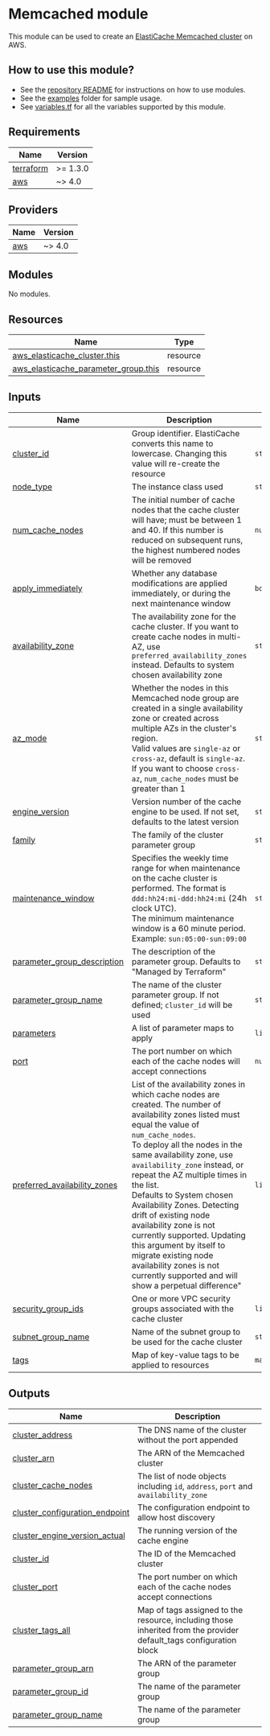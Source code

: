 # Memcached module

This module can be used to create an [ElastiCache Memcached cluster](https://docs.aws.amazon.com/AmazonElastiCache/latest/mem-ug/WhatIs.html)
on AWS.

## How to use this module?

- See the [repository README](../../README.md) for instructions on how to use modules.
- See the [examples](../../examples) folder for sample usage.
- See [variables.tf](variables.tf) for all the variables supported by this module.

<!-- BEGINNING OF PRE-COMMIT-TERRAFORM DOCS HOOK -->
## Requirements

| Name | Version |
|------|---------|
| <a name="requirement_terraform"></a> [terraform](#requirement\_terraform) | >= 1.3.0 |
| <a name="requirement_aws"></a> [aws](#requirement\_aws) | ~> 4.0 |

## Providers

| Name | Version |
|------|---------|
| <a name="provider_aws"></a> [aws](#provider\_aws) | ~> 4.0 |

## Modules

No modules.

## Resources

| Name | Type |
|------|------|
| [aws_elasticache_cluster.this](https://registry.terraform.io/providers/hashicorp/aws/latest/docs/resources/elasticache_cluster) | resource |
| [aws_elasticache_parameter_group.this](https://registry.terraform.io/providers/hashicorp/aws/latest/docs/resources/elasticache_parameter_group) | resource |

## Inputs

| Name | Description | Type | Default | Required |
|------|-------------|------|---------|:--------:|
| <a name="input_cluster_id"></a> [cluster\_id](#input\_cluster\_id) | Group identifier. ElastiCache converts this name to lowercase. Changing this value will re-create the resource | `string` | n/a | yes |
| <a name="input_node_type"></a> [node\_type](#input\_node\_type) | The instance class used | `string` | n/a | yes |
| <a name="input_num_cache_nodes"></a> [num\_cache\_nodes](#input\_num\_cache\_nodes) | The initial number of cache nodes that the cache cluster will have; must be between 1 and 40. If this number is reduced on subsequent runs, the highest numbered nodes will be removed | `number` | n/a | yes |
| <a name="input_apply_immediately"></a> [apply\_immediately](#input\_apply\_immediately) | Whether any database modifications are applied immediately, or during the next maintenance window | `bool` | `false` | no |
| <a name="input_availability_zone"></a> [availability\_zone](#input\_availability\_zone) | The availability zone for the cache cluster. If you want to create cache nodes in multi-AZ, use `preferred_availability_zones` instead. Defaults to system chosen availability zone | `string` | `null` | no |
| <a name="input_az_mode"></a> [az\_mode](#input\_az\_mode) | Whether the nodes in this Memcached node group are created in a single availability zone or created across multiple AZs in the cluster's region.<br>Valid values are `single-az` or `cross-az`, default is `single-az`. If you want to choose `cross-az`, `num_cache_nodes` must be greater than 1 | `string` | `null` | no |
| <a name="input_engine_version"></a> [engine\_version](#input\_engine\_version) | Version number of the cache engine to be used. If not set, defaults to the latest version | `string` | `null` | no |
| <a name="input_family"></a> [family](#input\_family) | The family of the cluster parameter group | `string` | `null` | no |
| <a name="input_maintenance_window"></a> [maintenance\_window](#input\_maintenance\_window) | Specifies the weekly time range for when maintenance on the cache cluster is performed. The format is `ddd:hh24:mi-ddd:hh24:mi` (24h clock UTC).<br>The minimum maintenance window is a 60 minute period. Example: `sun:05:00-sun:09:00` | `string` | `null` | no |
| <a name="input_parameter_group_description"></a> [parameter\_group\_description](#input\_parameter\_group\_description) | The description of the parameter group. Defaults to "Managed by Terraform" | `string` | `null` | no |
| <a name="input_parameter_group_name"></a> [parameter\_group\_name](#input\_parameter\_group\_name) | The name of the cluster parameter group. If not defined; `cluster_id` will be used | `string` | `null` | no |
| <a name="input_parameters"></a> [parameters](#input\_parameters) | A list of parameter maps to apply | `list(map(string))` | `[]` | no |
| <a name="input_port"></a> [port](#input\_port) | The port number on which each of the cache nodes will accept connections | `number` | `11211` | no |
| <a name="input_preferred_availability_zones"></a> [preferred\_availability\_zones](#input\_preferred\_availability\_zones) | List of the availability zones in which cache nodes are created. The number of availability zones listed must equal the value of `num_cache_nodes`.<br>To deploy all the nodes in the same availability zone, use `availability_zone` instead, or repeat the AZ multiple times in the list.<br>Defaults to System chosen Availability Zones. Detecting drift of existing node availability zone is not currently supported. Updating this argument by itself to migrate existing node availability zones is not currently supported and will show a perpetual difference" | `list(string)` | `null` | no |
| <a name="input_security_group_ids"></a> [security\_group\_ids](#input\_security\_group\_ids) | One or more VPC security groups associated with the cache cluster | `list(string)` | `null` | no |
| <a name="input_subnet_group_name"></a> [subnet\_group\_name](#input\_subnet\_group\_name) | Name of the subnet group to be used for the cache cluster | `string` | `null` | no |
| <a name="input_tags"></a> [tags](#input\_tags) | Map of key-value tags to be applied to resources | `map(string)` | `{}` | no |

## Outputs

| Name | Description |
|------|-------------|
| <a name="output_cluster_address"></a> [cluster\_address](#output\_cluster\_address) | The DNS name of the cluster without the port appended |
| <a name="output_cluster_arn"></a> [cluster\_arn](#output\_cluster\_arn) | The ARN of the Memcached cluster |
| <a name="output_cluster_cache_nodes"></a> [cluster\_cache\_nodes](#output\_cluster\_cache\_nodes) | The list of node objects including `id`, `address`, `port` and `availability_zone` |
| <a name="output_cluster_configuration_endpoint"></a> [cluster\_configuration\_endpoint](#output\_cluster\_configuration\_endpoint) | The configuration endpoint to allow host discovery |
| <a name="output_cluster_engine_version_actual"></a> [cluster\_engine\_version\_actual](#output\_cluster\_engine\_version\_actual) | The running version of the cache engine |
| <a name="output_cluster_id"></a> [cluster\_id](#output\_cluster\_id) | The ID of the Memcached cluster |
| <a name="output_cluster_port"></a> [cluster\_port](#output\_cluster\_port) | The port number on which each of the cache nodes accept connections |
| <a name="output_cluster_tags_all"></a> [cluster\_tags\_all](#output\_cluster\_tags\_all) | Map of tags assigned to the resource, including those inherited from the provider default\_tags configuration block |
| <a name="output_parameter_group_arn"></a> [parameter\_group\_arn](#output\_parameter\_group\_arn) | The ARN of the parameter group |
| <a name="output_parameter_group_id"></a> [parameter\_group\_id](#output\_parameter\_group\_id) | The name of the parameter group |
| <a name="output_parameter_group_name"></a> [parameter\_group\_name](#output\_parameter\_group\_name) | The name of the parameter group |
<!-- END OF PRE-COMMIT-TERRAFORM DOCS HOOK -->
